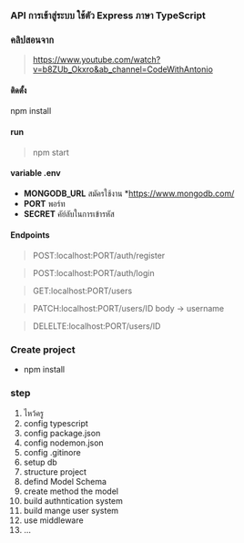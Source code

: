 ### API การเข้าสู่ระบบ ใช้ตัว Express ภาษา TypeScript

### คลิปสอนจาก

> https://www.youtube.com/watch?v=b8ZUb_Okxro&ab_channel=CodeWithAntonio

#### ติดตั้ง

npm install

#### run

> npm start

#### variable .env

- **MONGODB_URL** สมัครใช้งาน \*https://www.mongodb.com/
- **PORT** พอร์ท
- **SECRET** คัย์ลับในการเข้ารหัส

#### Endpoints

> POST:localhost:PORT/auth/register

> POST:localhost:PORT/auth/login

> GET:localhost:PORT/users

> PATCH:localhost:PORT/users/ID body -> username

> DELELTE:localhost:PORT/users/ID

### Create project

- npm install

### step

1. ไหว้ครู
2. config typescript
3. config package.json
4. config nodemon.json
5. config .gitinore
6. setup db
7. structure project
8. defind Model Schema
9. create method the model
10. build authntication system
11. build mange user system
12. use middleware
13. ...



